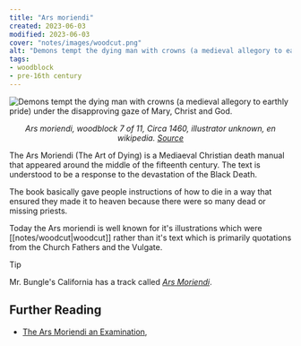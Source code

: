 ```yaml
---
title: "Ars moriendi"
created: 2023-06-03
modified: 2023-06-03
cover: "notes/images/woodcut.png"
alt: "Demons tempt the dying man with crowns (a medieval allegory to earthly pride) under the disapproving gaze of Mary, Christ and God."
tags:
- woodblock
- pre-16th century
---
```


![Demons tempt the dying man with crowns (a medieval allegory to earthly pride) under the disapproving gaze of Mary, Christ and God.](notes/images/woodcut.png)

*<center>Ars moriendi, woodblock 7 of 11, Circa 1460, illustrator unknown, en wikipedia. [Source](http://userpage.fu-berlin.de/~aeimhof/seelefr.htm)</center>*

The Ars Moriendi (The Art of Dying) is a Mediaeval Christian death manual that appeared around the middle of the fifteenth century. The text is understood to be a response to the devastation of the Black Death.

The book basically gave people instructions of how to die in a way that ensured they made it to heaven because there were so many dead or missing priests.

Today the Ars moriendi is well known for it's illustrations which were [[notes/woodcut|woodcut]] rather than it's text which is primarily quotations from the Church Fathers and the Vulgate.

>[!tip]
>
> Mr. Bungle's California has a track called *[Ars Moriendi](https://www.youtube.com/watch?v=tUOWTmOP4FQ)*.

## Further Reading
- [The Ars Moriendi an Examination, ](https://www.medievalists.net/2012/02/the-ars-moriendi-an-examination-translation-and-collation-of-the-manuscripts-of-the-shorter-latin-version/)
